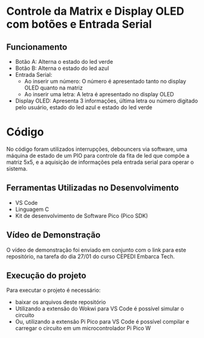 # Controle da Matrix e Display OLED com botões e Entrada Serial

## Funcionamento

- Botão A: Alterna o estado do led verde
- Botão B: Alterna o estado do led azul
- Entrada Serial:
    - Ao inserir um número: O número é apresentado tanto no display OLED quanto na matriz
    - Ao inserir uma letra: A letra é apresentado no display OLED
- Display OLED: Apresenta 3 informações, última letra ou número digitado pelo usuário, estado do led azul e estado do led verde

# Código

No código foram utilizados interrupções, debouncers via software, uma máquina de estado de um PIO para controle da fita de led que compõe a matriz 5x5, e a aquisição de informações pela entrada serial para operar o sistema.

## Ferramentas Utilizadas no Desenvolvimento

- VS Code
- Linguagem C
- Kit de desenvolvimento de Software Pico (Pico SDK)

## Vídeo de Demonstração

O vídeo de demonstração foi enviado em conjunto com o link para este repositório, na tarefa do dia 27/01 do curso CEPEDI Embarca Tech.

## Execução do projeto

Para executar o projeto é necessário: 
- baixar os arquivos deste repositório
- Utilizando a extensão do Wokwi para VS Code é possível simular o circuito
- Ou, utilizando a extensão Pi Pico para VS Code é possível compilar e carregar o circuito em um microcontrolador Pi Pico W
